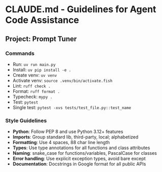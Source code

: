 # CLAUDE.md - Guidelines for Agent Code Assistance

## Project: Prompt Tuner

### Commands
- Run: `uv run main.py`
- Install: `uv pip install -e .`
- Create venv: `uv venv`
- Activate venv: `source .venv/bin/activate.fish` 
- Lint: `ruff check .`
- Format: `ruff format .`
- Typecheck: `mypy .`
- Test: `pytest`
- Single test: `pytest -xvs tests/test_file.py::test_name`

### Style Guidelines
- **Python**: Follow PEP 8 and use Python 3.12+ features
- **Imports**: Group standard lib, third-party, local; alphabetized
- **Formatting**: Use 4 spaces, 88 char line length
- **Types**: Use type annotations for all functions and class attributes
- **Naming**: snake_case for functions/variables, PascalCase for classes
- **Error handling**: Use explicit exception types, avoid bare except
- **Documentation**: Docstrings in Google format for all public APIs